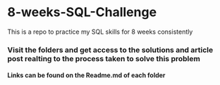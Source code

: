 # 8-weeks-SQL-Challenge
This is a repo to practice my SQL skills for 8 weeks consistently
<br>
### Visit the folders and get access to the solutions and article post realting to the process taken to solve this problem
#### Links can be found on the Readme.md of each folder
